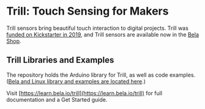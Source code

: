 # Trill: Touch Sensing for Makers

Trill sensors bring beautiful touch interaction to digital projects. Trill was [funded on Kickstarter in 2019](https://www.kickstarter.com/projects/423153472/trill-touch-sensing-for-makers), and Trill sensors are available now in the [Bela Shop](https://shop.bela.io/collections/trill).

## Trill Libraries and Examples

The repository holds the Arduino library for Trill, as well as code examples. ([Bela and Linux library and examples are located here](https://github.com/BelaPlatform/Trill).)

Visit [https://learn.bela.io/trill](https://learn.bela.io/trill) for full documentation and a Get Started guide.

